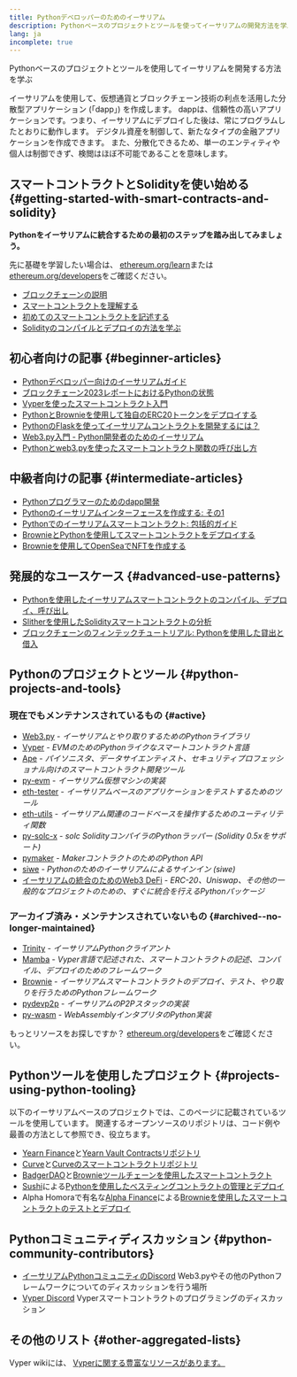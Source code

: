 ```yaml
---
title: Pythonデベロッパーのためのイーサリアム
description: Pythonベースのプロジェクトとツールを使ってイーサリアムの開発方法を学ぶ
lang: ja
incomplete: true
---
```


<FeaturedText>Pythonベースのプロジェクトとツールを使用してイーサリアムを開発する方法を学ぶ</FeaturedText>

イーサリアムを使用して、仮想通貨とブロックチェーン技術の利点を活用した分散型アプリケーション (「dapp」) を作成します。 dappは、信頼性の高いアプリケーションです。つまり、イーサリアムにデプロイした後は、常にプログラムしたとおりに動作します。 デジタル資産を制御して、新たなタイプの金融アプリケーションを作成できます。 また、分散化できるため、単一のエンティティや個人は制御できず、検閲はほぼ不可能であることを意味します。

## スマートコントラクトとSolidityを使い始める {#getting-started-with-smart-contracts-and-solidity}

**Pythonをイーサリアムに統合するための最初のステップを踏み出してみましょう。**

先に基礎を学習したい場合は、 [ethereum.org/learn](/learn/)または[ethereum.org/developers](/developers/)をご確認ください。

- [ブロックチェーンの説明](https://kauri.io/article/d55684513211466da7f8cc03987607d5/blockchain-explained)
- [スマートコントラクトを理解する](https://kauri.io/article/e4f66c6079e74a4a9b532148d3158188/ethereum-101-part-5-the-smart-contract)
- [初めてのスマートコントラクトを記述する](https://kauri.io/article/124b7db1d0cf4f47b414f8b13c9d66e2/remix-ide-your-first-smart-contract)
- [Solidityのコンパイルとデプロイの方法を学ぶ](https://kauri.io/article/973c5f54c4434bb1b0160cff8c695369/understanding-smart-contract-compilation-and-deployment)

## 初心者向けの記事 {#beginner-articles}

- [Pythonデベロッパー向けのイーサリアムガイド](https://snakecharmers.ethereum.org/a-developers-guide-to-ethereum-pt-1/)
- [ブロックチェーン2023レポートにおけるPythonの状態](https://tradingstrategy.ai/blog/the-state-of-python-in-blockchain-in-2023)
- [Vyperを使ったスマートコントラクト入門](https://kauri.io/#collections/Getting%20Started/an-introduction-to-smart-contracts-with-vyper/)
- [PythonとBrownieを使用して独自のERC20トークンをデプロイする](https://betterprogramming.pub/python-blockchain-token-deployment-tutorial-create-an-erc20-77a5fd2e1a58)
- [PythonのFlaskを使ってイーサリアムコントラクトを開発するには？](https://medium.com/coinmonks/how-to-develop-ethereum-contract-using-python-flask-9758fe65976e)
- [Web3.py入門 - Python開発者のためのイーサリアム](https://www.dappuniversity.com/articles/web3-py-intro)
- [Pythonとweb3.pyを使ったスマートコントラクト関数の呼び出し方](https://stackoverflow.com/questions/57580702/how-to-call-a-smart-contract-function-using-python-and-web3-py)

## 中級者向けの記事 {#intermediate-articles}

- [Pythonプログラマーのためのdapp開発](https://levelup.gitconnected.com/dapps-development-for-python-developers-f52b32b54f28)
- [Pythonのイーサリアムインターフェースを作成する: その1](https://hackernoon.com/creating-a-python-ethereum-interface-part-1-4d2e47ea0f4d)
- [Pythonでのイーサリアムスマートコントラクト: 包括的ガイド](https://hackernoon.com/ethereum-smart-contracts-in-python-a-comprehensive-ish-guide-771b03990988)
- [BrownieとPythonを使用してスマートコントラクトをデプロイする](https://dev.to/patrickalphac/using-brownie-for-to-deploy-smart-contracts-1kkp)
- [Brownieを使用してOpenSeaでNFTを作成する](https://www.freecodecamp.org/news/how-to-make-an-nft-and-render-on-opensea-marketplace/)

## 発展的なユースケース {#advanced-use-patterns}

- [Pythonを使用したイーサリアムスマートコントラクトのコンパイル、デプロイ、呼び出し](https://yohanes.gultom.id/2018/11/28/compiling-deploying-and-calling-ethereum-smartcontract-using-python/)
- [Slitherを使用したSolidityスマートコントラクトの分析](https://kauri.io/#collections/DevOps/analyze-solidity-smart-contracts-with-slither/#analyze-solidity-smart-contracts-with-slither)
- [ブロックチェーンのフィンテックチュートリアル: Pythonを使用した貸出と借入](https://blog.chain.link/blockchain-fintech-defi-tutorial-lending-borrowing-python/)

## Pythonのプロジェクトとツール {#python-projects-and-tools}

### 現在でもメンテナンスされているもの {#active}

- [Web3.py](https://github.com/ethereum/web3.py) - _イーサリアムとやり取りするためのPythonライブラリ_
- [Vyper](https://github.com/ethereum/vyper/) - _EVMのためのPythonライクなスマートコントラクト言語_
- [Ape](https://github.com/ApeWorX/ape) - _パイソニスタ、データサイエンティスト、セキュリティプロフェッショナル向けのスマートコントラクト開発ツール_
- [py-evm](https://github.com/ethereum/py-evm) - _イーサリアム仮想マシンの実装_
- [eth-tester](https://github.com/ethereum/eth-tester) - _イーサリアムベースのアプリケーションをテストするためのツール_
- [eth-utils](https://github.com/ethereum/eth-utils/) - _イーサリアム関連のコードベースを操作するためのユーティリティ関数_
- [py-solc-x](https://pypi.org/project/py-solc-x/) - _solc SolidityコンパイラのPythonラッパー (Solidity 0.5xをサポート)_
- [pymaker](https://github.com/makerdao/pymaker) - _MakerコントラクトのためのPython API_
- [siwe](https://github.com/spruceid/siwe-py) - _Pythonのためのイーサリアムによるサインイン (siwe)_
- [イーサリアムの統合のためのWeb3 DeFi](https://github.com/tradingstrategy-ai/web3-ethereum-defi) - _ERC-20、Uniswap、その他の一般的なプロジェクトのための、すぐに統合を行えるPythonパッケージ_

### アーカイブ済み・メンテナンスされていないもの {#archived--no-longer-maintained}

- [Trinity](https://github.com/ethereum/trinity) - _イーサリアムPythonクライアント_
- [Mamba](https://github.com/arjunaskykok/mamba) - _Vyper言語で記述された、スマートコントラクトの記述、コンパイル、デプロイのためのフレームワーク_
- [Brownie](https://github.com/eth-brownie/brownie) - _イーサリアムスマートコントラクトのデプロイ、テスト、やり取りを行うためのPythonフレームワーク_
- [pydevp2p](https://github.com/ethereum/pydevp2p) - _イーサリアムのP2Pスタックの実装_
- [py-wasm](https://github.com/ethereum/py-wasm) - _WebAssemblyインタプリタのPython実装_

もっとリソースをお探しですか？ [ethereum.org/developers](/developers/)をご確認ください。

## Pythonツールを使用したプロジェクト {#projects-using-python-tooling}

以下のイーサリアムベースのプロジェクトでは、このページに記載されているツールを使用しています。 関連するオープンソースのリポジトリは、コード例や最善の方法として参照でき、役立ちます。

- [Yearn Finance](https://yearn.finance/)と[Yearn Vault Contractsリポジトリ](https://github.com/yearn/yearn-vaults)
- [Curve](https://curve.fi/)と[Curveのスマートコントラクトリポジトリ](https://github.com/curvefi/curve-contract)
- [BadgerDAO](https://badger.com/)と[Brownieツールチェーンを使用したスマートコントラクト](https://github.com/Badger-Finance/badger-system)
- [Sushi](https://sushi.com/)による[Pythonを使用したべスティングコントラクトの管理とデプロイ](https://github.com/sushiswap/sushi-vesting-protocols)
- Alpha Homoraで有名な[Alpha Finance](https://alphafinance.io/)による[Brownieを使用したスマートコントラクトのテストとデプロイ](https://github.com/AlphaFinanceLab/alpha-staking-contract)

## Pythonコミュニティディスカッション {#python-community-contributors}

- [イーサリアムPythonコミュニティのDiscord](https://discord.gg/9zk7snTfWe) Web3.pyやその他のPythonフレームワークについてのディスカッションを行う場所
- [Vyper Discord](https://discord.gg/SdvKC79cJk) Vyperスマートコントラクトのプログラミングのディスカッション

## その他のリスト {#other-aggregated-lists}

Vyper wikiには、 [Vyperに関する豊富なリソースがあります。](https://github.com/vyperlang/vyper/wiki/Vyper-tools-and-resources)